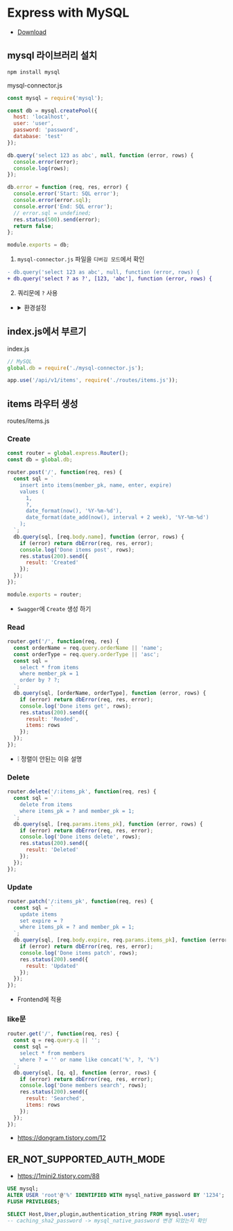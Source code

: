 # Express with MySQL
* [Download](https://github.com/ovdncids/vue-curriculum/raw/master/download/express-server.zip)

## mysql 라이브러리 설치
```sh
npm install mysql
```

mysql-connector.js
```js
const mysql = require('mysql');

const db = mysql.createPool({
  host: 'localhost',
  user: 'user',
  password: 'password',
  database: 'test'
});

db.query('select 123 as abc', null, function (error, rows) {
  console.error(error);
  console.log(rows);
});

db.error = function (req, res, error) {
  console.error('Start: SQL error');
  console.error(error.sql);
  console.error('End: SQL error');
  // error.sql = undefined;
  res.status(500).send(error);
  return false;
};

module.exports = db;
```

1. `mysql-connector.js` 파일을 `디버깅 모드`에서 확인

```diff
- db.query('select 123 as abc', null, function (error, rows) {
+ db.query('select ? as ?', [123, 'abc'], function (error, rows) {
```

2. 쿼리문에 `?` 사용
* <details><summary>환경설정</summary>

  ```js
  const connections = {
    product: {
      host: 'localhost',
      user: 'user',
      password: 'password',
      database: 'test'
    },
    dev: {
      host: 'localhost',
      user: 'user',
      password: 'password',
      database: 'test'
    }
  };
  process.env.NODE_ENV = 'product';
  if (process.env.USER === 'ec2-user') {
    process.env.NODE_ENV = 'dev';
  }
  const db = mysql.createPool(connections[process.env.NODE_ENV]);
  ```
</details>

## index.js에서 부르기
index.js
```js
// MySQL
global.db = require('./mysql-connector.js');
```
```js
app.use('/api/v1/items', require('./routes/items.js'));
```

## items 라우터 생성
routes/items.js

### Create
```js
const router = global.express.Router();
const db = global.db;

router.post('/', function(req, res) {
  const sql = `
    insert into items(member_pk, name, enter, expire)
    values (
      1,
      ?,
      date_format(now(), '%Y-%m-%d'),
      date_format(date_add(now(), interval + 2 week), '%Y-%m-%d')
    );
  `;
  db.query(sql, [req.body.name], function (error, rows) {
    if (error) return dbError(req, res, error);
    console.log('Done items post', rows);
    res.status(200).send({
      result: 'Created'
    });
  });
});

module.exports = router;
```
* `Swagger`에 `Create` 생성 하기

### Read
```js
router.get('/', function(req, res) {
  const orderName = req.query.orderName || 'name';
  const orderType = req.query.orderType || 'asc';
  const sql = `
    select * from items
    where member_pk = 1
    order by ? ?;
  `;
  db.query(sql, [orderName, orderType], function (error, rows) {
    if (error) return dbError(req, res, error);
    console.log('Done items get', rows);
    res.status(200).send({
      result: 'Readed',
      items: rows
    });
  });
});
```
* ❕ 정렬이 안된는 이유 설명

### Delete
```js
router.delete('/:items_pk', function(req, res) {
  const sql = `
    delete from items
    where items_pk = ? and member_pk = 1;
  `;
  db.query(sql, [req.params.items_pk], function (error, rows) {
    if (error) return dbError(req, res, error);
    console.log('Done items delete', rows);
    res.status(200).send({
      result: 'Deleted'
    });
  });
});
```

### Update
```js
router.patch('/:items_pk', function(req, res) {
  const sql = `
    update items
    set expire = ?
    where items_pk = ? and member_pk = 1;
  `;
  db.query(sql, [req.body.expire, req.params.items_pk], function (error, rows) {
    if (error) return dbError(req, res, error);
    console.log('Done items patch', rows);
    res.status(200).send({
      result: 'Updated'
    });
  });
});
```

* Frontend에 적용

### like문
```js
router.get('/', function(req, res) {
  const q = req.query.q || '';
  const sql = `
    select * from members
    where ? = '' or name like concat('%', ?, '%')
  `;
  db.query(sql, [q, q], function (error, rows) {
    if (error) return dbError(req, res, error);
    console.log('Done members search', rows);
    res.status(200).send({
      result: 'Searched',
      items: rows
    });
  });
});
```
* https://dongram.tistory.com/12

## ER_NOT_SUPPORTED_AUTH_MODE
* https://1mini2.tistory.com/88
```sql
USE mysql;
ALTER USER 'root'@'%' IDENTIFIED WITH mysql_native_password BY '1234';
FLUSH PRIVILEGES;

SELECT Host,User,plugin,authentication_string FROM mysql.user;
-- caching_sha2_password -> mysql_native_password 변경 되었는지 확인
```
